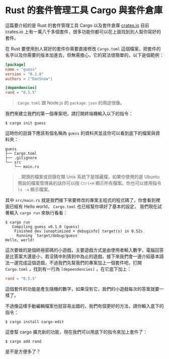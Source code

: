 # Rust 的套件管理工具 Cargo 與套件倉庫

這篇要介紹的是 Rust 的套件管理工具 Cargo 以及套件倉庫 [crates.io](https://crates.io/) 目前 crates.io 上有一萬八千多個套件，很多功能你都可以在上面找到別人幫你寫好的套件。

在 Rust 要使用別人寫好的套件你需要直接修改 `Cargo.toml` 這個檔案，把套件的名字以及你需要的版本加進去，但無需擔心，它的寫法很簡單的，以下是個範例：

```toml
[package]
name = "guess"
version = "0.1.0"
authors = ["DanSnow"]

[dependencies]
rand = "0.5.5"
```

> `Cargo.toml` 跟 Node.js 的 `package.json` 的用途很像。

我們來建立我們的第一個專案吧，請打開終端機輸入以下的指令：

```shell
$ cargo init guess
```

這時你的目錄下應該有個名稱為 `guess` 的資料夾並且你可以看到底下的檔案與資料夾：

```plain
guess
├── Cargo.toml
├── .gitignore
└── src
    └── main.rs
```

> `.` 開頭的檔案或目錄在類 Unix 系統下是隱藏檔，如果你使用的是 Ubuntu 預設的檔案管理員的話你可以按 `Ctrl+H` 顯示所有檔案。你也可以使用指令 `ls -a` 顯示檔案。

其中 `src/main.rs` 就是我們接下來要修改的專案主程式的程式碼了，你會看到裡面已經有 Hello world， `Cargo.toml` 也已經幫你填好了基本的設定， 我們現在試著輸入 `cargo run` 來執行看看：

```shell
$ cargo run
   Compiling guess v0.1.0 (guess)
    Finished dev [unoptimized + debuginfo] target(s) in 0.52s
     Running `target/debug/guess`
Hello, world!
```

這次要做的是個終極密碼的小遊戲，主要遊戲方式是由使用者輸入數字，電腦回答是比答案大還是小，若沒猜中則猜到中為止的遊戲，接下來我們會一邊介紹基本語法一邊完成這個遊戲，不過我們先幫我們的專案加上一個套件吧，打開 `Cargo.toml` ，找到有一行為 `[depeendencies]` ，在它底下加上：

```toml
rand = "0.5.5"
```

這個套件的功能是產生隨機的數字，如果沒有它，我們的小遊戲每次的答案就要一樣了。

不過像這樣手動編輯檔案也挺容易出錯的，我們有個更好的方法，請你輸入底下的指令：

```shell
$ cargo install cargo-edit
```

這會幫 cargo 擴充新的功能，現在我們可以用底下的指令來加上套件了：

```shell
$ cargo add rand
```

是不是方便多了？